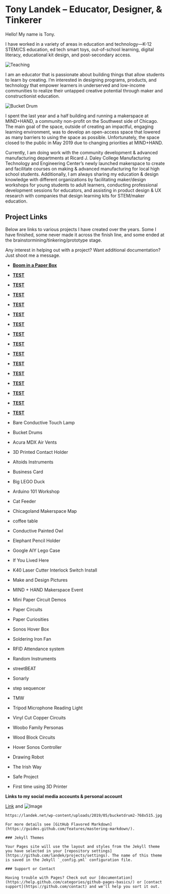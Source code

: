 # Tony Landek – Educator, Designer, & Tinkerer

Hello! My name is Tony.

I have worked in a variety of areas in education and technology—K-12 STEM/CS education, ed tech smart toys, out-of-school learning, digital literacy, educational kit design, and post-secondary access.

![Teaching](https://landek.net/wp-content/uploads/2019/05/BWpic1200-3-768x576.jpg "Working with Students in T-550 at HGSE")

I am an educator that is passionate about building things that allow students to learn by creating. I’m interested in designing programs, products, and technology that empower learners in underserved and low-income communities to realize their untapped creative potential through maker and constructionist education.

![Bucket Drum](https://landek.net/wp-content/uploads/2019/05/bucketdrum2-768x515.jpg "Demoing Our Midi Bucket Drum")

I spent the last year and a half building and running a makerspace at MIND+HAND, a community non-profit on the Southwest side of Chicago. The main goal of the space, outside of creating an impactful, engaging learning environment, was to develop an open-access space that lowered as many barriers to using the space as possible. Unfortunately, the space closed to the public in May 2019 due to changing priorities at MIND+HAND.


Currently, I am doing work with the community development & advanced manufacturing departments at Ricard J. Daley College Manufacturing Technology and Engineering Center’s newly launched makerspace to create and facilitate courses on making & advanced manufacturing for local high school students. Additionally, I am always sharing my education & design knowledge with different organizations by facilitating maker/design workshops for young students to adult learners, conducting professional development sessions for educators, and assisting in product design & UX research with companies that design learning kits for STEM/maker education.

## Project Links

Below are links to various projects I have created over the years. Some I have finished, some never made it across the finish line, and some ended at the brainstormining/tinkering/prototype stage. 

Any interest in helping out with a project? Want additional documentation? Just shoot me a message.

- [**Boom in a Paper Box**](https://projects.landek.com)
- [**TEST**](https://projects.landek.com)
- [**TEST**](https://projects.landek.com)
- [**TEST**](https://projects.landek.com)
- [**TEST**](https://projects.landek.com)
- [**TEST**](https://projects.landek.com)
- [**TEST**](https://projects.landek.com)
- [**TEST**](https://projects.landek.com)
- [**TEST**](https://projects.landek.com)
- [**TEST**](https://projects.landek.com)
- [**TEST**](https://projects.landek.com)
- [**TEST**](https://projects.landek.com)
- [**TEST**](https://projects.landek.com)
- [**TEST**](https://projects.landek.com)
- [**TEST**](https://projects.landek.com)
- [**TEST**](https://projects.landek.com)


- Bare Conductive Touch Lamp
- Bucket Drums
- Acura MDX Air Vents
- 3D Printed Contact Holder
- Altoids Instruments
- Business Card
- Big LEGO Duck
- Arduino 101 Workshop
- Cat Feeder
- Chicagoland Makerspace Map
- coffee table
- Conductive Painted Owl
- Elephant  Pencil Holder
- Google AIY Lego Case
- If You Lived Here
- K40 Laser Cutter Interlock Switch Install
- Make and Design Pictures
- MIND + HAND Makerspace Event
- Mini Paper Circuit Demos
- Paper Circuits
- Paper Curiosities
- Sonos Hover Box
- Soldering Iron Fan
- RFID Attendance system
- Random Instruments
- streetBEAT
- Sonarly
- step sequencer
- TMW
- Tripod Microphone Reading Light
- Vinyl Cut Copper Circuits
- Woobo Family Personas
- Wood Block Circuits
- Hover Sonos Controller
- Drawing Robot
- The Irish Way
- Safe Project
- First time using 3D Printer


**Links to my social media accounts & personal account**


[Link](url) and ![Image](src)
```
https://landek.net/wp-content/uploads/2019/05/bucketdrum2-768x515.jpg

For more details see [GitHub Flavored Markdown](https://guides.github.com/features/mastering-markdown/).

### Jekyll Themes

Your Pages site will use the layout and styles from the Jekyll theme you have selected in your [repository settings](https://github.com/landek/projects/settings). The name of this theme is saved in the Jekyll `_config.yml` configuration file.

### Support or Contact

Having trouble with Pages? Check out our [documentation](https://help.github.com/categories/github-pages-basics/) or [contact support](https://github.com/contact) and we’ll help you sort it out.
